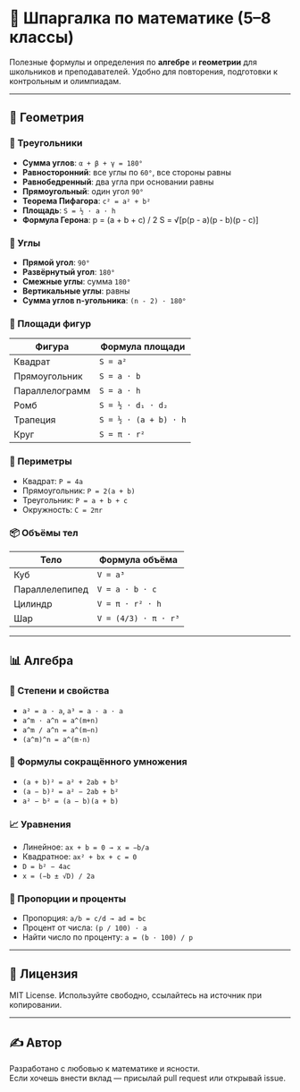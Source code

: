 # 🧠 Шпаргалка по математике (5–8 классы)

Полезные формулы и определения по **алгебре** и **геометрии** для школьников и преподавателей. Удобно для повторения, подготовки к контрольным и олимпиадам.

---

## 📐 Геометрия

### 🔺 Треугольники

- **Сумма углов**: `α + β + γ = 180°`
- **Равносторонний**: все углы по `60°`, все стороны равны
- **Равнобедренный**: два угла при основании равны
- **Прямоугольный**: один угол `90°`
- **Теорема Пифагора**: `c² = a² + b²`
- **Площадь**: `S = ½ · a · h`
- **Формула Герона**: p = (a + b + c) / 2 S = √[p(p - a)(p - b)(p - c)]

### 📏 Углы

- **Прямой угол**: `90°`
- **Развёрнутый угол**: `180°`
- **Смежные углы**: сумма `180°`
- **Вертикальные углы**: равны
- **Сумма углов n-угольника**: `(n - 2) · 180°`

### 📐 Площади фигур

| Фигура         | Формула площади                  |
|----------------|----------------------------------|
| Квадрат        | `S = a²`                         |
| Прямоугольник  | `S = a · b`                      |
| Параллелограмм | `S = a · h`                      |
| Ромб           | `S = ½ · d₁ · d₂`                |
| Трапеция       | `S = ½ · (a + b) · h`            |
| Круг           | `S = π · r²`                     |

### 📏 Периметры

- Квадрат: `P = 4a`
- Прямоугольник: `P = 2(a + b)`
- Треугольник: `P = a + b + c`
- Окружность: `C = 2πr`

### 📦 Объёмы тел

| Тело                   | Формула объёма              |
|------------------------|-----------------------------|
| Куб                    | `V = a³`                    |
| Параллелепипед         | `V = a · b · c`             |
| Цилиндр                | `V = π · r² · h`            |
| Шар                    | `V = (4/3) · π · r³`         |

---

## 📊 Алгебра

### 🧮 Степени и свойства

- `a² = a · a`, `a³ = a · a · a`
- `a^m · a^n = a^(m+n)`
- `a^m / a^n = a^(m−n)`
- `(a^m)^n = a^(m·n)`

### 🧩 Формулы сокращённого умножения

- `(a + b)² = a² + 2ab + b²`
- `(a − b)² = a² − 2ab + b²`
- `a² − b² = (a − b)(a + b)`

### 📈 Уравнения

- Линейное: `ax + b = 0 → x = −b/a`
- Квадратное: `ax² + bx + c = 0`
- `D = b² − 4ac`
- `x = (−b ± √D) / 2a`

### 📐 Пропорции и проценты

- Пропорция: `a/b = c/d → ad = bc`
- Процент от числа: `(p / 100) · a`
- Найти число по проценту: `a = (b · 100) / p`

---

## 📎 Лицензия

MIT License. Используйте свободно, ссылайтесь на источник при копировании.

---

## ✍️ Автор

Разработано с любовью к математике и ясности.  
Если хочешь внести вклад — присылай pull request или открывай issue.

